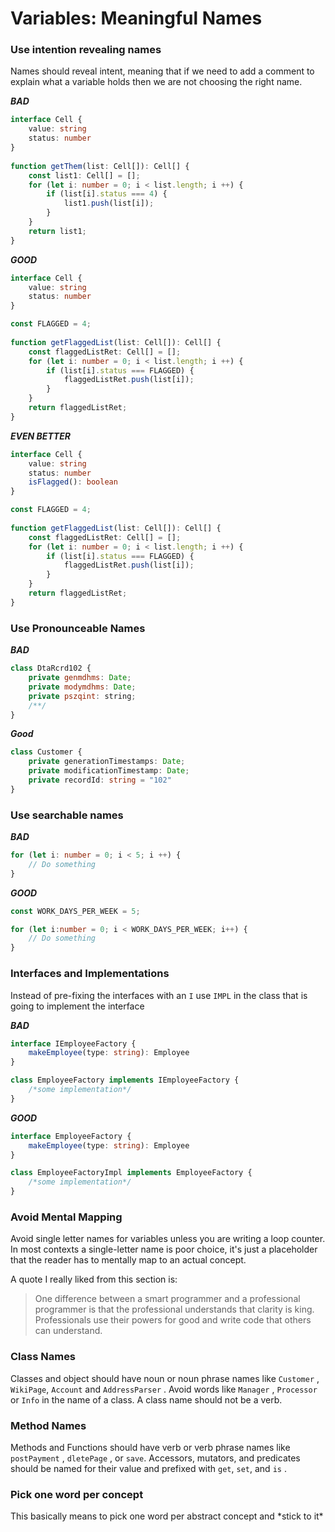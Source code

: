 # Variables: Meaningful Names

### Use intention revealing names

Names should reveal intent, meaning that if we need to add a comment to explain what a variable holds then we are not choosing the right name.

_**BAD**_

```typescript
interface Cell {
    value: string
    status: number
}
    
function getThem(list: Cell[]): Cell[] {
    const list1: Cell[] = [];
    for (let i: number = 0; i < list.length; i ++) {
        if (list[i].status === 4) {
            list1.push(list[i]);
        }
    }
    return list1;
}
```

_**GOOD**_

```typescript
interface Cell {
    value: string
    status: number
}

const FLAGGED = 4;
    
function getFlaggedList(list: Cell[]): Cell[] {
    const flaggedListRet: Cell[] = [];
    for (let i: number = 0; i < list.length; i ++) {
        if (list[i].status === FLAGGED) {
            flaggedListRet.push(list[i]);
        }
    }
    return flaggedListRet;
}
```

_**EVEN BETTER**_

```typescript
interface Cell {
    value: string
    status: number
    isFlagged(): boolean
}

const FLAGGED = 4;
    
function getFlaggedList(list: Cell[]): Cell[] {
    const flaggedListRet: Cell[] = [];
    for (let i: number = 0; i < list.length; i ++) {
        if (list[i].status === FLAGGED) {
            flaggedListRet.push(list[i]);
        }
    }
    return flaggedListRet;
}
```

### Use Pronounceable Names

_**BAD**_

```javascript
class DtaRcrd102 {
    private genmdhms: Date;
    private modymdhms: Date;
    private pszqint: string;
    /**/
}
```

_**Good**_

```typescript
class Customer {
    private generationTimestamps: Date;
    private modificationTimestamp: Date;
    private recordId: string = "102"
}
```

### Use searchable names

_**BAD**_

```typescript
for (let i: number = 0; i < 5; i ++) {
    // Do something
}
```

_**GOOD**_

```typescript
const WORK_DAYS_PER_WEEK = 5;

for (let i:number = 0; i < WORK_DAYS_PER_WEEK; i++) {
    // Do something
}
```

### Interfaces and Implementations

Instead of pre-fixing the interfaces with an `I` use `IMPL` in the class that is going to implement the interface

_**BAD**_

```typescript
interface IEmployeeFactory {
    makeEmployee(type: string): Employee
}

class EmployeeFactory implements IEmployeeFactory {
    /*some implementation*/
}
```

_**GOOD**_

```typescript
interface EmployeeFactory {
    makeEmployee(type: string): Employee
}

class EmployeeFactoryImpl implements EmployeeFactory {
    /*some implementation*/
}
```

### Avoid Mental Mapping

Avoid single letter names for variables unless you are writing a loop counter. In most contexts a single-letter name is poor choice, it's just a placeholder that the reader has to mentally map to an actual concept.

A quote I really liked from this section is: 

> One difference between a smart programmer and a professional programmer is that the professional understands that clarity is king. Professionals use their powers for good and write code that others can understand.

### Class Names

Classes and object should have noun or noun phrase names like `Customer` , `WikiPage`, `Account` and `AddressParser` . Avoid words like `Manager` , `Processor` or `Info` in the name of a class. A class name should not be a verb.

### Method Names

Methods and Functions should have verb or verb phrase names like `postPayment` , `dletePage` , or `save`. Accessors, mutators, and predicates should be named for their value and prefixed with `get`, `set`, and `is` .

### Pick one word per concept

This basically means to pick one word per abstract concept and \*stick to it\*

